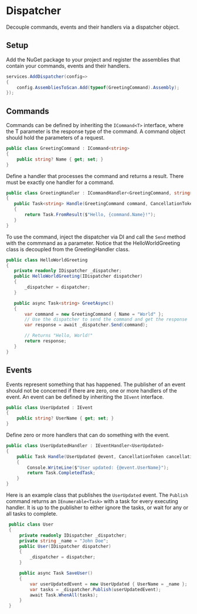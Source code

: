 # Dispatcher
Decouple commands, events and their handlers via a dispatcher object.

## Setup
Add the NuGet package to your project and register the assemblies that contain your commands, events and their handlers.
```C#
services.AddDispatcher(config=>
{
    config.AssembliesToScan.Add(typeof(GreetingCommand).Assembly);
});
```

## Commands
Commands can be defined by inheriting the `ICommand<T>` interface, where the T parameter is the response type of the command. A command object should hold the parameters of a request.
```C#
public class GreetingCommand : ICommand<string>
{
    public string? Name { get; set; }
}

```
Define a handler that processes the command and returns a result. There must be exactly one handler for a command.
```C#
public class GreetingHandler : ICommandHandler<GreetingCommand, string>
{
   public Task<string> Handle(GreetingCommand command, CancellationToken cancellationToken)
   {
       return Task.FromResult($"Hello, {command.Name}!");
   }
}
```

To use the command, inject the dispatcher via DI and call the `Send` method with the commmand as a parameter. Notice that the HelloWorldGreeting class is decoupled from the GreetingHandler class.
```C#
public class HelloWorldGreeting
{
   private readonly IDispatcher _dispatcher;
   public HelloWorldGreeting(IDispatcher dispatcher)
   {
       _dispatcher = dispatcher;
   }

   public async Task<string> GreetAsync()
   {
       var command = new GreetingCommand { Name = "World" };
       // Use the dispatcher to send the command and get the response
       var response = await _dispatcher.Send(command);

       // Returns "Hello, World!"
       return response;
   }
}
```
## Events
Events represent something that has happened. The publisher of an event should not be concerned if there are zero, one or more handlers of the event.
An event can be defined by inheriting the `IEvent` interface. 
```C#
public class UserUpdated : IEvent
{
    public string? UserName { get; set; }
}
```

Define zero or more handlers that can do something with the event.
```C#
public class UserUpdatedHandler : IEventHandler<UserUpdated>
{
    public Task Handle(UserUpdated @event, CancellationToken cancellationToken)
    {
        Console.WriteLine($"User updated: {@event.UserName}");
        return Task.CompletedTask;
    }
}
```
Here is an example class that publishes the `UserUpdated` event.
The `Publish` command returns an `IEnumerable<Task>` with a task for every executing handler. It is up to the publisher to either ignore the tasks, or wait for any or all tasks to complete.
```C#
 public class User
 {
     private readonly IDispatcher _dispatcher;
     private string _name = "John Doe";
     public User(IDispatcher dispatcher)
     {
         _dispatcher = dispatcher;
     }

     public async Task SaveUser()
     {
         var userUpdatedEvent = new UserUpdated { UserName = _name };
         var tasks = _dispatcher.Publish(userUpdatedEvent);
         await Task.WhenAll(tasks);
     }
 }
 ```
